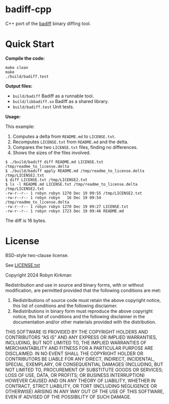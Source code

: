 # badiff-cpp

C++ port of the [badiff](https://github.com/org-badiff/badiff) binary diffing
tool.

# Quick Start

**Compile the code:**

```
make clean
make
./build/badiff.test
```

**Output files:**

-   `build/badiff` Badiff as a runnable tool.
-   `build/libbadiff.so` Badiff as a shared library.
-   `build/badiff.test` Unit tests.

**Usage:**

This example:
1.  Computes a delta from `README.md` to `LICENSE.txt`.
2.  Recomputes `LICENSE.txt` from `README.md` and the delta.
3.  Compares the two `LICENSE.txt` files, finding no differences.
4.  Shows the sizes of the files involved.

```
$ ./build/badiff diff README.md LICENSE.txt /tmp/readme_to_license.delta
$ ./build/badiff apply README.md /tmp/readme_to_license.delta /tmp/LICENSE2.txt
$ diff LICENSE.txt /tmp/LICENSE2.txt
$ ls -l README.md LICENSE.txt /tmp/readme_to_license.delta /tmp/LICENSE2.txt
-rw-r--r-- 1 robyn robyn 1270 Dec 19 09:55 /tmp/LICENSE2.txt
-rw-r--r-- 1 robyn robyn   16 Dec 19 09:54 /tmp/readme_to_license.delta
-rw-r--r-- 1 robyn robyn 1270 Dec 19 09:27 LICENSE.txt
-rw-r--r-- 1 robyn robyn 1723 Dec 19 09:46 README.md
```

The diff is 16 bytes.

# License

BSD-style two-clause license.

See [LICENSE.txt](LICENSE.txt)

Copyright 2024 Robyn Kirkman

Redistribution and use in source and binary forms, with or without modification, are permitted provided that the following conditions are met:

1.  Redistributions of source code must retain the above copyright notice, this list of conditions and the following disclaimer.
2.  Redistributions in binary form must reproduce the above copyright notice, this list of conditions and the following disclaimer in the documentation and/or other materials provided with the distribution.

THIS SOFTWARE IS PROVIDED BY THE COPYRIGHT HOLDERS AND CONTRIBUTORS “AS IS” AND ANY EXPRESS OR IMPLIED WARRANTIES, INCLUDING, BUT NOT LIMITED TO, THE IMPLIED WARRANTIES OF MERCHANTABILITY AND FITNESS FOR A PARTICULAR PURPOSE ARE DISCLAIMED. IN NO EVENT SHALL THE COPYRIGHT HOLDER OR CONTRIBUTORS BE LIABLE FOR ANY DIRECT, INDIRECT, INCIDENTAL, SPECIAL, EXEMPLARY, OR CONSEQUENTIAL DAMAGES (INCLUDING, BUT NOT LIMITED TO, PROCUREMENT OF SUBSTITUTE GOODS OR SERVICES; LOSS OF USE, DATA, OR PROFITS; OR BUSINESS INTERRUPTION) HOWEVER CAUSED AND ON ANY THEORY OF LIABILITY, WHETHER IN CONTRACT, STRICT LIABILITY, OR TORT (INCLUDING NEGLIGENCE OR OTHERWISE) ARISING IN ANY WAY OUT OF THE USE OF THIS SOFTWARE, EVEN IF ADVISED OF THE POSSIBILITY OF SUCH DAMAGE.

